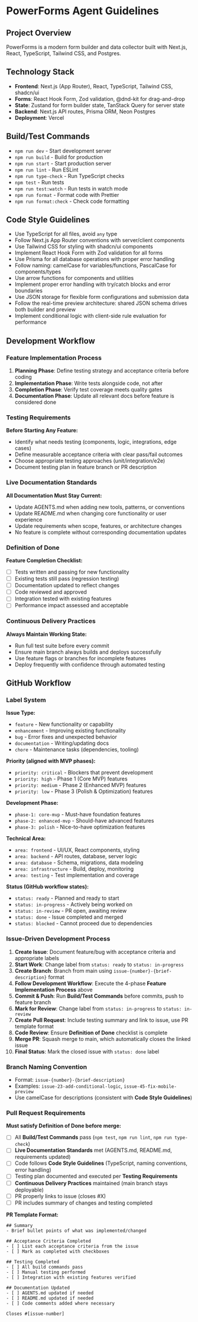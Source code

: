 # PowerForms Agent Guidelines

## Project Overview

PowerForms is a modern form builder and data collector built with Next.js, React, TypeScript, Tailwind CSS, and Postgres.

## Technology Stack

- **Frontend**: Next.js (App Router), React, TypeScript, Tailwind CSS, shadcn/ui
- **Forms**: React Hook Form, Zod validation, @dnd-kit for drag-and-drop
- **State**: Zustand for form builder state, TanStack Query for server state
- **Backend**: Next.js API routes, Prisma ORM, Neon Postgres
- **Deployment**: Vercel

## Build/Test Commands

- `npm run dev` - Start development server
- `npm run build` - Build for production
- `npm run start` - Start production server
- `npm run lint` - Run ESLint
- `npm run type-check` - Run TypeScript checks
- `npm test` - Run tests
- `npm run test:watch` - Run tests in watch mode
- `npm run format` - Format code with Prettier
- `npm run format:check` - Check code formatting

## Code Style Guidelines

- Use TypeScript for all files, avoid `any` type
- Follow Next.js App Router conventions with server/client components
- Use Tailwind CSS for styling with shadcn/ui components
- Implement React Hook Form with Zod validation for all forms
- Use Prisma for all database operations with proper error handling
- Follow naming: camelCase for variables/functions, PascalCase for components/types
- Use arrow functions for components and utilities
- Implement proper error handling with try/catch blocks and error boundaries
- Use JSON storage for flexible form configurations and submission data
- Follow the real-time preview architecture: shared JSON schema drives both builder and preview
- Implement conditional logic with client-side rule evaluation for performance

## Development Workflow

### Feature Implementation Process

1. **Planning Phase**: Define testing strategy and acceptance criteria before coding
2. **Implementation Phase**: Write tests alongside code, not after
3. **Completion Phase**: Verify test coverage meets quality gates
4. **Documentation Phase**: Update all relevant docs before feature is considered done

### Testing Requirements

**Before Starting Any Feature:**

- Identify what needs testing (components, logic, integrations, edge cases)
- Define measurable acceptance criteria with clear pass/fail outcomes
- Choose appropriate testing approaches (unit/integration/e2e)
- Document testing plan in feature branch or PR description

### Live Documentation Standards

**All Documentation Must Stay Current:**

- Update AGENTS.md when adding new tools, patterns, or conventions
- Update README.md when changing core functionality or user experience
- Update requirements when scope, features, or architecture changes
- No feature is complete without corresponding documentation updates

### Definition of Done

**Feature Completion Checklist:**

- [ ] Tests written and passing for new functionality
- [ ] Existing tests still pass (regression testing)
- [ ] Documentation updated to reflect changes
- [ ] Code reviewed and approved
- [ ] Integration tested with existing features
- [ ] Performance impact assessed and acceptable

### Continuous Delivery Practices

**Always Maintain Working State:**

- Run full test suite before every commit
- Ensure main branch always builds and deploys successfully
- Use feature flags or branches for incomplete features
- Deploy frequently with confidence through automated testing

## GitHub Workflow

### Label System

**Issue Type:**

- `feature` - New functionality or capability
- `enhancement` - Improving existing functionality
- `bug` - Error fixes and unexpected behavior
- `documentation` - Writing/updating docs
- `chore` - Maintenance tasks (dependencies, tooling)

**Priority (aligned with MVP phases):**

- `priority: critical` - Blockers that prevent development
- `priority: high` - Phase 1 (Core MVP) features
- `priority: medium` - Phase 2 (Enhanced MVP) features
- `priority: low` - Phase 3 (Polish & Optimization) features

**Development Phase:**

- `phase-1: core-mvp` - Must-have foundation features
- `phase-2: enhanced-mvp` - Should-have advanced features
- `phase-3: polish` - Nice-to-have optimization features

**Technical Area:**

- `area: frontend` - UI/UX, React components, styling
- `area: backend` - API routes, database, server logic
- `area: database` - Schema, migrations, data modeling
- `area: infrastructure` - Build, deploy, monitoring
- `area: testing` - Test implementation and coverage

**Status (GitHub workflow states):**

- `status: ready` - Planned and ready to start
- `status: in-progress` - Actively being worked on
- `status: in-review` - PR open, awaiting review
- `status: done` - Issue completed and merged
- `status: blocked` - Cannot proceed due to dependencies

### Issue-Driven Development Process

1. **Create Issue**: Document feature/bug with acceptance criteria and appropriate labels
2. **Start Work**: Change label from `status: ready` to `status: in-progress`
3. **Create Branch**: Branch from main using `issue-{number}-{brief-description}` format
4. **Follow Development Workflow**: Execute the 4-phase **Feature Implementation Process** above
5. **Commit & Push**: Run **Build/Test Commands** before commits, push to feature branch
6. **Mark for Review**: Change label from `status: in-progress` to `status: in-review`
7. **Create Pull Request**: Include testing summary and link to issue, use PR template format
8. **Code Review**: Ensure **Definition of Done** checklist is complete
9. **Merge PR**: Squash merge to main, which automatically closes the linked issue
10. **Final Status**: Mark the closed issue with `status: done` label

### Branch Naming Convention

- Format: `issue-{number}-{brief-description}`
- Examples: `issue-23-add-conditional-logic`, `issue-45-fix-mobile-preview`
- Use camelCase for descriptions (consistent with **Code Style Guidelines**)

### Pull Request Requirements

**Must satisfy Definition of Done before merge:**

- [ ] All **Build/Test Commands** pass (`npm test`, `npm run lint`, `npm run type-check`)
- [ ] **Live Documentation Standards** met (AGENTS.md, README.md, requirements updated)
- [ ] Code follows **Code Style Guidelines** (TypeScript, naming conventions, error handling)
- [ ] Testing plan documented and executed per **Testing Requirements**
- [ ] **Continuous Delivery Practices** maintained (main branch stays deployable)
- [ ] PR properly links to issue (closes #X)
- [ ] PR includes summary of changes and testing completed

**PR Template Format:**

```
## Summary
- Brief bullet points of what was implemented/changed

## Acceptance Criteria Completed
- [ ] List each acceptance criteria from the issue
- [ ] Mark as completed with checkboxes

## Testing Completed
- [ ] All build commands pass
- [ ] Manual testing performed
- [ ] Integration with existing features verified

## Documentation Updated
- [ ] AGENTS.md updated if needed
- [ ] README.md updated if needed
- [ ] Code comments added where necessary

Closes #[issue-number]
```
